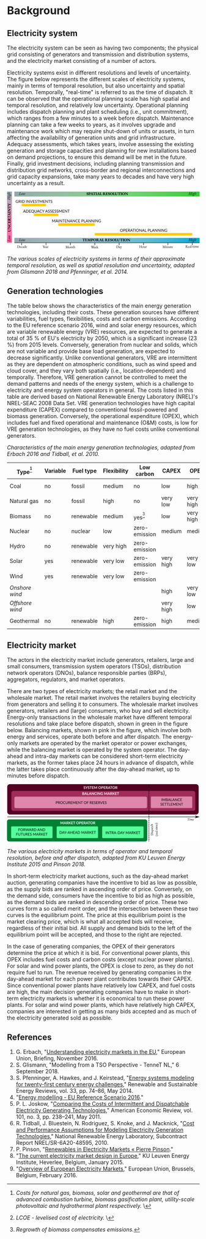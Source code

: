 # Background

## Electricity system

The electricity system can be seen as having two components; the physical grid consisting of generators and transmission and distribution systems, and the electricity market consisting of a number of actors.

Electricity systems exist in different resolutions and levels of uncertainty. The figure below represents the different scales of electricity systems, mainly in terms of temporal resolution, but also uncertainty and spatial resolution. Temporally, "real-time" is referred to as the time of dispatch. It can be observed that the operational planning scale has high spatial and temporal resolution, and relatively low uncertainty. Operational planning includes dispatch planning and plant scheduling (i.e., unit commitment), which ranges from a few minutes to a week before dispatch. Maintenance planning can take a few weeks to years, as it involves upgrade and maintenance work which may require shut-down of units or assets, in turn affecting the availability of generation units and grid infrastructure. Adequacy assessments, which takes years, involve assessing the existing generation and storage capacities and planning for new installations based on demand projections, to ensure this demand will be met in the future. Finally, grid investment decisions, including planning transmission and distribution grid networks, cross-border and regional interconnections and grid capacity expansions, take many years to decades and have very high uncertainty as a result.

![](images/resolution.png)

*The various scales of electricity systems in terms of their approximate temporal resolution, as well as spatial resolution and uncertainty, adapted from Glismann 2018 and Pfenninger, et al. 2014.*

## Generation technologies

The table below shows the characteristics of the main energy generation technologies, including their costs. These generation sources have different variabilities, fuel types, flexibilities, costs and carbon emissions. According to the EU reference scenario 2016, wind and solar energy resources, which are variable renewable energy (VRE) resources, are expected to generate a total of 35 % of EU's electricity by 2050, which is a significant increase (23 %) from 2015 levels. Conversely, generation from nuclear and solids, which are not variable and provide base load generation, are expected to decrease significantly. Unlike conventional generators, VRE are intermittent as they are dependent on atmospheric conditions, such as wind speed and cloud cover, and they vary both spatially (i.e., location-dependent) and temporally. Therefore, VRE generation cannot be controlled to meet the demand patterns and needs of the energy system, which is a challenge to electricity and energy system operators in general. The costs listed in this table are derived based on National Renewable Energy Laboratory (NREL)'s NREL-SEAC 2008 Data Set. VRE generation technologies have high capital expenditure (CAPEX) compared to conventional fossil-powered and biomass generation. Conversely, the operational expenditure (OPEX), which includes fuel and fixed operational and maintenance (O&M) costs, is low for VRE generation technologies, as they have no fuel costs unlike conventional generators.

*Characteristics of the main energy generation technologies, adapted from Erbach 2016 and Tidball, et al. 2010.*

**Type**<sup>[^1]</sup> | **Variable** | **Fuel type** | **Flexibility** | **Low carbon** | **CAPEX** | **OPEX** | **LCOE**<sup>[^2]</sup>
--|--|--|---|---|--|--|--
Coal | no | fossil | medium | no | low | high | very low
Natural gas | no | fossil | high | no | very low | very high | low
Biomass | no | renewable | medium | yes<sup>[^3]</sup> | low | very high | very high
Nuclear | no | nuclear | low | zero-emission | medium | medium | medium
Hydro | no | renewable | very high | zero-emission | | |
Solar | yes | renewable | very low | zero-emission | very high | very low | very high
Wind | yes | renewable | very low | zero-emission | | |
*Onshore wind* | | | | | high | very low | very low
*Offshore wind* | | | | | very high | low | high
Geothermal | no | renewable | high | zero-emission | high | medium | high

[^1]: *Costs for natural gas, biomass, solar and geothermal are that of advanced combustion turbine, biomass gasification plant, utility-scale photovoltaic and hydrothermal plant respectively.* \
[^2]: *LCOE - levelised cost of electricity.* \
[^3]: *Regrowth of biomass compensates emissions.*

## Electricity market

The actors in the electricity market include generators, retailers, large and small consumers, transmission system operators (TSOs), distribution network operators (DNOs), balance responsible parties (BRPs), aggregators, regulators, and market operators.

There are two types of electricity markets; the retail market and the wholesale market. The retail market involves the retailers buying electricity from generators and selling it to consumers. The wholesale market involves generators, retailers and (large) consumers, who buy and sell electricity. Energy-only transactions in the wholesale market have different temporal resolutions and take place before dispatch, shown in green in the figure below. Balancing markets, shown in pink in the figure, which involve both energy and services, operate both before and after dispatch. The energy-only markets are operated by the market operator or power exchanges, while the balancing market is operated by the system operator. The day-ahead and intra-day markets can be considered short-term electricity markets, as the former takes place 24 hours in advance of dispatch, while the latter takes place continuously after the day-ahead market, up to minutes before dispatch.

![](images/market-resolution.png)

*The various electricity markets in terms of operator and temporal resolution, before and after dispatch, adapted from KU Leuven Energy Institute 2015 and Pinson 2018.*

In short-term electricity market auctions, such as the day-ahead market auction, generating companies have the incentive to bid as low as possible, as the supply bids are ranked in ascending order of price. Conversely, on the demand side, consumers have the incentive to bid as high as possible, as the demand bids are ranked in descending order of price. These two curves form a so called merit order, and the intersection between these two curves is the equilibrium point. The price at this equilibrium point is the market clearing price, which is what all accepted bids will receive, regardless of their initial bid. All supply and demand bids to the left of the equilibrium point will be accepted, and those to the right are rejected.

In the case of generating companies, the OPEX of their generators determine the price at which it is bid. For conventional power plants, this OPEX includes fuel costs and carbon costs (except nuclear power plants). For solar and wind power plants, the OPEX is close to zero, as they do not require fuel to run. The revenue received by generating companies in the day-ahead market for each power plant contributes towards their CAPEX. Since conventional power plants have relatively low CAPEX, and fuel costs are high, the main decision generating companies have to make in short-term electricity markets is whether it is economical to run these power plants. For solar and wind power plants, which have relatively high CAPEX, companies are interested in getting as many bids accepted and as much of the electricity generated sold as possible.

## References

1. G. Erbach, "[Understanding electricity markets in the EU](http://www.europarl.europa.eu/RegData/etudes/BRIE/2016/593519/EPRS_BRI(2016)593519_EN.pdf)," European Union, Briefing, November 2016.
2. S. Glismann, "Modelling from a TSO Perspective - TenneT NL," 6 September 2018.
3. S. Pfenninger, A. Hawkes, and J. Keirstead, "[Energy systems modeling for twenty-first century energy challenges](https://doi.org/10.1016/j.rser.2014.02.003)," Renewable and Sustainable Energy Reviews, vol. 33, pp. 74–86, May 2014.
4. "[Energy modelling - EU Reference Scenario 2016](https://data.europa.eu/euodp/data/dataset/energy-modelling)."
5. P. L. Joskow, "[Comparing the Costs of Intermittent and Dispatchable Electricity Generating Technologies](https://doi.org/10.1257/aer.101.3.238)," American Economic Review, vol. 101, no. 3, pp. 238–241, May 2011.
6. R. Tidball, J. Bluestein, N. Rodriguez, S. Knoke, and J. Macknick, "[Cost and Performance Assumptions for Modeling Electricity Generation Technologies](https://www.nrel.gov/docs/fy11osti/48595)," National Renewable Energy Laboratory, Subcontract Report NREL/SR-6A20-48595, 2010.
7. P. Pinson, "[Renewables in Electricity Markets « Pierre Pinson](http://pierrepinson.com/?page_id=913)."
8. "[The current electricity market design in Europe](https://set.kuleuven.be/ei/factsheets)," KU Leuven Energy Institute, Heverlee, Belgium, January 2015.
9. "[Overview of European Electricity Markets](https://ec.europa.eu/energy/sites/ener/files/documents/overview_of_european_electricity_markets.pdf)," European Union, Brussels, Belgium, February 2016.
